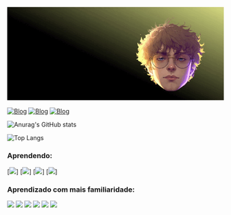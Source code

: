 <div>
  <img src = "portfolio_video.gif">
</div>


[![Blog](https://img.shields.io/badge/website-000000?style=for-the-badge&logo=About.me&logoColor=white)](https://portfoliocassiano.netlify.app/)
[![Blog](https://img.shields.io/badge/Instagram-E4405F?style=for-the-badge&logo=instagram&logoColor=white)](https://www.instagram.com/cassiano_guilherme_/)
[![Blog](https://img.shields.io/badge/LinkedIn-0077B5?style=for-the-badge&logo=linkedin&logoColor=white)](https://www.linkedin.com/in/cassiano-guilherme-818167244/)

![Anurag's GitHub stats](https://github-readme-stats.vercel.app/api?username=cassigui&show_icons=true&bg_color=000000)

![Top Langs](https://github-readme-stats.vercel.app/api/top-langs/?username=cassigui&hide_progress=true&theme=dark)

### Aprendendo:

[![](https://img.shields.io/badge/Flutter-02569B?style=for-the-badge&logo=flutter&logoColor=white)]
[![](https://img.shields.io/badge/React-20232A?style=for-the-badge&logo=react&logoColor=61DAFB)]
[![](https://img.shields.io/badge/Node.js-43853D?style=for-the-badge&logo=node.js&logoColor=white)]
[![](https://img.shields.io/badge/Dart-0175C2?style=for-the-badge&logo=dart&logoColor=white)]

### Aprendizado com mais familiaridade:

<head>
 
</head>
<div>
  <img src = "https://img.shields.io/badge/CSS-239120?&style=for-the-badge&logo=css3&logoColor=white">
  <img src = "https://img.shields.io/badge/JavaScript-323330?style=for-the-badge&logo=javascript&logoColor=F7DF1E">
  <img src = "https://img.shields.io/badge/HTML5-E34F26?style=for-the-badge&logo=html5&logoColor=white">
  <img src = "https://img.shields.io/badge/CSS3-1572B6?style=for-the-badge&logo=css3&logoColor=white">
  <img src = "https://img.shields.io/badge/Bootstrap-563D7C?style=for-the-badge&logo=bootstrap&logoColor=white">
  <img src = "https://img.shields.io/badge/Adobe%20Photoshop-31A8FF?style=for-the-badge&logo=Adobe%20Photoshop&logoColor=black">
  
</div>

